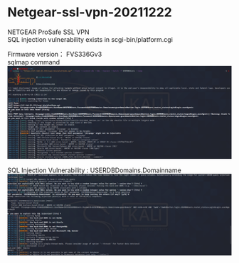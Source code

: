 # Netgear-ssl-vpn-20211222


NETGEAR ProSafe  SSL VPN  
SQL injection vulnerability exists in scgi-bin/platform.cgi     


Firmware version： FVS336Gv3  
sqlmap command
![](https://github.com/badboycxcc/Netgear-ssl-vpn-20211222/blob/main/FVS336G-1.png)

SQL Injection Vulnerability : USERDBDomains.Domainname
![](https://github.com/badboycxcc/Netgear-ssl-vpn-20211222/blob/main/FVS336G-2.png)
